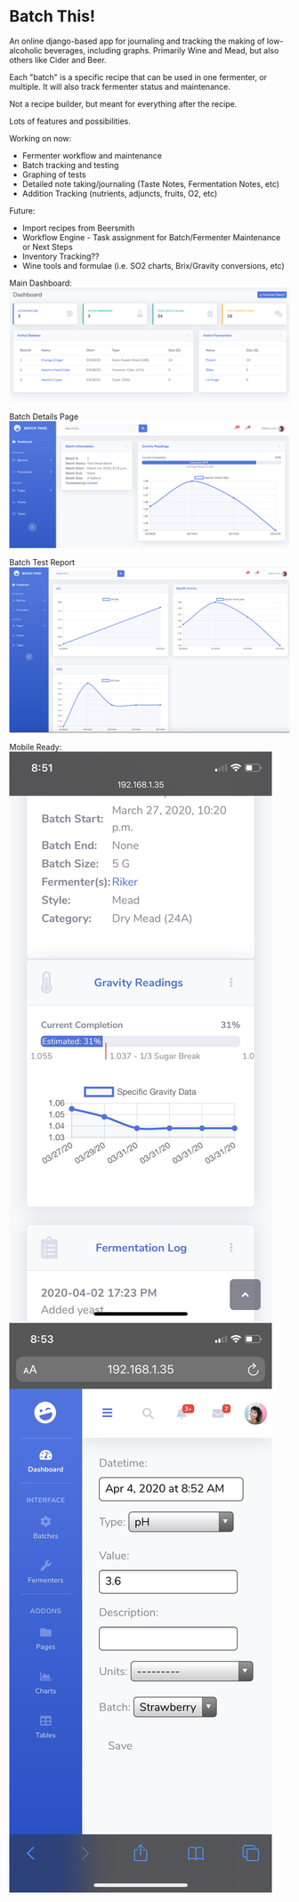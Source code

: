 # Batch This!
An online django-based app for journaling and tracking the making of low-alcoholic beverages, including graphs.  Primarily Wine and Mead, but also others like Cider and Beer.  

Each "batch" is a specific recipe that can be used in one fermenter, or multiple.  It will also track fermenter status and maintenance.  

Not a recipe builder, but meant for everything after the recipe.

Lots of features and possibilities.

Working on now:
* Fermenter workflow and maintenance
* Batch tracking and testing
* Graphing of tests
* Detailed note taking/journaling (Taste Notes, Fermentation Notes, etc)
* Addition Tracking (nutrients, adjuncts, fruits, O2, etc)

Future:
* Import recipes from Beersmith
* Workflow Engine - Task assignment for Batch/Fermenter Maintenance or Next Steps
* Inventory Tracking??
* Wine tools and formulae (i.e. SO2 charts, Brix/Gravity conversions, etc)

Main Dashboard:
![](screenshots/batch_dashbboard_preAlpha.png)

Batch Details Page
![](screenshots/batch_detail_preAlpha.png)

Batch Test Report
![](screenshots/batch_graph_preAlpha.png)

Mobile Ready:
![](screenshots/batch_detail_mobile.jpeg)
![](screenshots/batch_test_add_mobile.jpeg)
